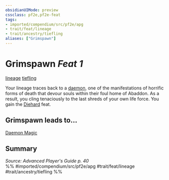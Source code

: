 ```yaml
---
obsidianUIMode: preview
cssclass: pf2e,pf2e-feat
tags:
- imported/compendium/src/pf2e/apg
- trait/feat/lineage
- trait/ancestry/tiefling
aliases: ["Grimspawn"]
---
```

# Grimspawn  *Feat 1*  
[lineage](lineage-apg.md)  [tiefling](tiefling-b1.md)  


Your lineage traces back to a [daemon](daemon-b1.md), one of the manifestations of horrific forms of death that devour souls within their foul home of Abaddon. As a result, you cling tenaciously to the last shreds of your own life force. You gain the [Diehard](diehard.md) feat.

## Grimspawn leads to...

[Daemon Magic](daemon-magic-apg.md)

## Summary

*Source: Advanced Player's Guide p. 40*  
%% #imported/compendium/src/pf2e/apg #trait/feat/lineage #trait/ancestry/tiefling %%